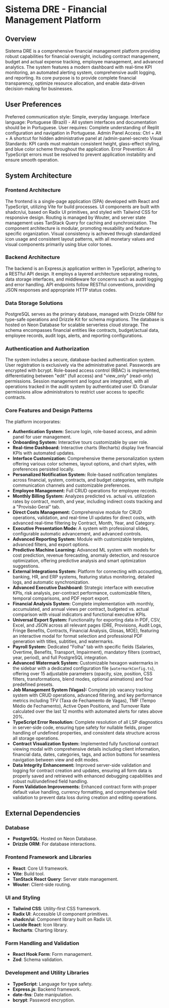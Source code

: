 # Sistema DRE - Financial Management Platform

## Overview
Sistema DRE is a comprehensive financial management platform providing robust capabilities for financial oversight, including contract management, budget and actual expense tracking, employee management, and advanced analytics. The system features a modern dashboard with real-time KPI monitoring, an automated alerting system, comprehensive audit logging, and reporting. Its core purpose is to provide complete financial transparency, optimize resource allocation, and enable data-driven decision-making for businesses.

## User Preferences
Preferred communication style: Simple, everyday language.
Interface language: Portuguese (Brazil) - All system interfaces and documentation should be in Portuguese.
User requires: Complete understanding of Replit configuration and navigation in Portuguese.
Admin Panel Access: Ctrl + Alt + A shortcut for hidden administrative panel at /admin-panel-secreto
Visual Standards: KPI cards must maintain consistent height, glass-effect styling, and blue color scheme throughout the application.
Error Prevention: All TypeScript errors must be resolved to prevent application instability and ensure smooth operation.

## System Architecture

### Frontend Architecture
The frontend is a single-page application (SPA) developed with React and TypeScript, utilizing Vite for build processes. UI components are built with shadcn/ui, based on Radix UI primitives, and styled with Tailwind CSS for responsive design. Routing is managed by Wouter, and server state management uses TanStack Query for caching and synchronization. The component architecture is modular, promoting reusability and feature-specific organization. Visual consistency is achieved through standardized icon usage and consistent layout patterns, with all monetary values and visual components primarily using blue color tones.

### Backend Architecture
The backend is an Express.js application written in TypeScript, adhering to a RESTful API design. It employs a layered architecture separating routes, data storage interfaces, and middleware for concerns such as audit logging and error handling. API endpoints follow RESTful conventions, providing JSON responses and appropriate HTTP status codes.

### Data Storage Solutions
PostgreSQL serves as the primary database, managed with Drizzle ORM for type-safe operations and Drizzle Kit for schema migrations. The database is hosted on Neon Database for scalable serverless cloud storage. The schema encompasses financial entities like contracts, budget/actual data, employee records, audit logs, alerts, and reporting configurations.

### Authentication and Authorization
The system includes a secure, database-backed authentication system. User registration is exclusively via the administrative panel. Passwords are encrypted with bcrypt. Role-based access control (RBAC) is implemented, differentiating between "edit" (full access) and "view_only" (read-only) permissions. Session management and logout are integrated, with all operations tracked in the audit system by authenticated user ID. Granular permissions allow administrators to restrict user access to specific contracts.

### Core Features and Design Patterns
The platform incorporates:
- **Authentication System:** Secure login, role-based access, and admin panel for user management.
- **Onboarding System:** Interactive tours customizable by user role.
- **Real-time Dashboard:** Interactive charts (Recharts) display live financial KPIs with automated updates.
- **Interface Customization:** Comprehensive theme personalization system offering various color schemes, layout options, and chart styles, with preferences persisted locally.
- **Personalized Notification System:** Role-based notification templates across financial, system, contracts, and budget categories, with multiple communication channels and customizable preferences.
- **Employee Management:** Full CRUD operations for employee records.
- **Monthly Billing System:** Analyzes predicted vs. actual vs. utilization rates by contract, month, and year, including indirect costs tracking and a "Provisão Geral" tab.
- **Direct Costs Management:** Comprehensive module for CRUD operations, validation, and real-time UI updates for direct costs, with advanced real-time filtering by Contract, Month, Year, and Category.
- **Executive Presentation Mode:** A system with professional slides, configurable automatic advancement, and advanced controls.
- **Advanced Reporting System:** Module with customizable templates, advanced filters, and export options.
- **Predictive Machine Learning:** Advanced ML system with models for cost prediction, revenue forecasting, anomaly detection, and resource optimization, offering predictive analysis and smart optimization suggestions.
- **External Integrations System:** Platform for connecting with accounting, banking, HR, and ERP systems, featuring status monitoring, detailed logs, and automatic synchronization.
- **Advanced Executive Dashboard:** Strategic interface with executive KPIs, risk analysis, per-contract performance, customizable filters, temporal comparisons, and PDF report export.
- **Financial Analysis System:** Complete implementation with monthly, accumulated, and annual views per contract, budgeted vs. actual comparison with visual indicators and functional executive KPIs.
- **Universal Export System:** Functionality for exporting data in PDF, CSV, Excel, and JSON across all relevant pages (DRE, Provisions, Audit Logs, Fringe Benefits, Contracts, Financial Analysis, Glosas, MOE), featuring an interactive modal for format selection and professional PDF generation with titles, subtitles, and watermarks.
- **Payroll System:** Dedicated "Folha" tab with specific fields (Salaries, Overtime, Benefits, Transport, Impairment), mandatory filters (contract, year, period), and full PostgreSQL integration.
- **Advanced Watermark System:** Customizable hexagon watermarks in the sidebar with a dedicated configuration file (`watermarkConfig.ts`), offering over 15 adjustable parameters (opacity, size, position, CSS filters, transformations, blend modes, optional animations) and four predefined presets.
- **Job Management System (Vagas):** Complete job vacancy tracking system with CRUD operations, advanced filtering, and key performance metrics including TFV (Taxa de Fechamento de Vagas), TMF (Tempo Médio de Fechamento), Active Open Positions, and Turnover Rate calculated over the last 12 months with automated alerts for rates above 20%.
- **TypeScript Error Resolution:** Complete resolution of all LSP diagnostics in server-side code, ensuring type safety for nullable fields, proper handling of undefined properties, and consistent data structure across all storage operations.
- **Contract Visualization System:** Implemented fully functional contract viewing modal with comprehensive details including client information, financial data, dates, categories, tags, and action buttons for seamless navigation between view and edit modes.
- **Data Integrity Enhancement:** Improved server-side validation and logging for contract creation and updates, ensuring all form data is properly saved and retrieved with enhanced debugging capabilities and robust null/undefined field handling.
- **Form Validation Improvements:** Enhanced contract form with proper default value handling, currency formatting, and comprehensive field validation to prevent data loss during creation and editing operations.

## External Dependencies

### Database
- **PostgreSQL**: Hosted on Neon Database.
- **Drizzle ORM**: For database interactions.

### Frontend Framework and Libraries
- **React**: Core UI framework.
- **Vite**: Build tool.
- **TanStack React Query**: Server state management.
- **Wouter**: Client-side routing.

### UI and Styling
- **Tailwind CSS**: Utility-first CSS framework.
- **Radix UI**: Accessible UI component primitives.
- **shadcn/ui**: Component library built on Radix UI.
- **Lucide React**: Icon library.
- **Recharts**: Charting library.

### Form Handling and Validation
- **React Hook Form**: Form management.
- **Zod**: Schema validation.

### Development and Utility Libraries
- **TypeScript**: Language for type safety.
- **Express.js**: Backend framework.
- **date-fns**: Date manipulation.
- **bcrypt**: Password encryption.